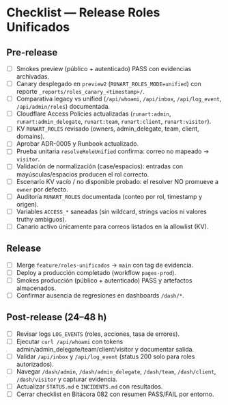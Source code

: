 # Checklist — Release Roles Unificados

## Pre-release
- [ ] Smokes preview (público + autenticado) PASS con evidencias archivadas.  
- [ ] Canary desplegado en `preview2` (`RUNART_ROLES_MODE=unified`) con reporte `_reports/roles_canary_<timestamp>/`.  
- [ ] Comparativa legacy vs unified (`/api/whoami`, `/api/inbox`, `/api/log_event`, `/api/admin/roles`) documentada.  
- [ ] Cloudflare Access Policies actualizadas (`runart:admin`, `runart:admin_delegate`, `runart:team`, `runart:client`, `runart:visitor`).  
- [ ] KV `RUNART_ROLES` revisado (owners, admin_delegate, team, client, domains).  
- [ ] Aprobar ADR-0005 y Runbook actualizado.
- [ ] Prueba unitaria `resolveRoleUnified` confirma: correo no mapeado → `visitor`.  
- [ ] Validación de normalización (case/espacios): entradas con mayúsculas/espacios producen el rol correcto.  
- [ ] Escenario KV vacío / no disponible probado: el resolver NO promueve a `owner` por defecto.
- [ ] Auditoría `RUNART_ROLES` documentada (conteo por rol, timestamp y origen).  
- [ ] Variables `ACCESS_*` saneadas (sin wildcard, strings vacíos ni valores truthy ambiguos).  
- [ ] Canario activo únicamente para correos listados en la allowlist (KV).

## Release
- [ ] Merge `feature/roles-unificados` → `main` con tag de evidencia.  
- [ ] Deploy a producción completado (workflow `pages-prod`).  
- [ ] Smokes producción (público + autenticado) PASS y artefactos almacenados.  
- [ ] Confirmar ausencia de regresiones en dashboards `/dash/*`.

## Post-release (24–48 h)
- [ ] Revisar logs `LOG_EVENTS` (roles, acciones, tasa de errores).  
- [ ] Ejecutar `curl /api/whoami` con tokens admin/admin_delegate/team/client/visitor y documentar salida.  
- [ ] Validar `/api/inbox` y `/api/log_event` (status 200 solo para roles autorizados).  
- [ ] Navegar `/dash/admin`, `/dash/admin_delegate`, `/dash/team`, `/dash/client`, `/dash/visitor` y capturar evidencia.  
- [ ] Actualizar `STATUS.md` e `INCIDENTS.md` con resultados.  
- [ ] Cerrar checklist en Bitácora 082 con resumen PASS/FAIL por entorno.
